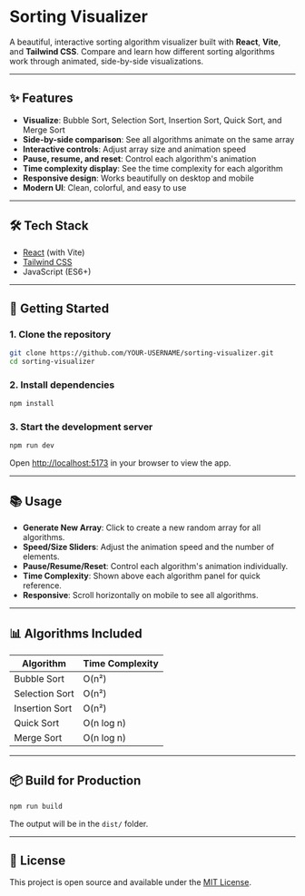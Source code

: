 # Sorting Visualizer

A beautiful, interactive sorting algorithm visualizer built with **React**, **Vite**, and **Tailwind CSS**. Compare and learn how different sorting algorithms work through animated, side-by-side visualizations.


---

## ✨ Features
- **Visualize**: Bubble Sort, Selection Sort, Insertion Sort, Quick Sort, and Merge Sort
- **Side-by-side comparison**: See all algorithms animate on the same array
- **Interactive controls**: Adjust array size and animation speed
- **Pause, resume, and reset**: Control each algorithm's animation
- **Time complexity display**: See the time complexity for each algorithm
- **Responsive design**: Works beautifully on desktop and mobile
- **Modern UI**: Clean, colorful, and easy to use

---

## 🛠️ Tech Stack
- [React](https://react.dev/) (with Vite)
- [Tailwind CSS](https://tailwindcss.com/)
- JavaScript (ES6+)

---

## 🚀 Getting Started

### 1. Clone the repository
```bash
git clone https://github.com/YOUR-USERNAME/sorting-visualizer.git
cd sorting-visualizer
```

### 2. Install dependencies
```bash
npm install
```

### 3. Start the development server
```bash
npm run dev
```

Open [http://localhost:5173](http://localhost:5173) in your browser to view the app.

---

## 📚 Usage
- **Generate New Array**: Click to create a new random array for all algorithms.
- **Speed/Size Sliders**: Adjust the animation speed and the number of elements.
- **Pause/Resume/Reset**: Control each algorithm's animation individually.
- **Time Complexity**: Shown above each algorithm panel for quick reference.
- **Responsive**: Scroll horizontally on mobile to see all algorithms.

---

## 📊 Algorithms Included
| Algorithm        | Time Complexity |
|------------------|----------------|
| Bubble Sort      | O(n²)          |
| Selection Sort   | O(n²)          |
| Insertion Sort   | O(n²)          |
| Quick Sort       | O(n log n)     |
| Merge Sort       | O(n log n)     |

---

## 📦 Build for Production
```bash
npm run build
```
The output will be in the `dist/` folder.

---


## 📝 License
This project is open source and available under the [MIT License](LICENSE).
